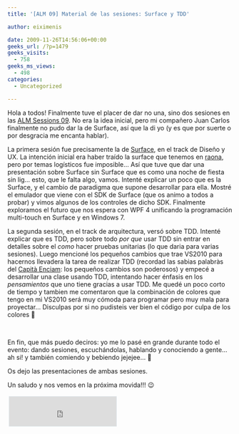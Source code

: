 ```yaml
---
title: '[ALM 09] Material de las sesiones: Surface y TDD'

author: eiximenis

date: 2009-11-26T14:56:06+00:00
geeks_url: /?p=1479
geeks_visits:
  - 758
geeks_ms_views:
  - 498
categories:
  - Uncategorized

---
```

Hola a todos! Finalmente tuve el placer de dar no una, sino dos sesiones en las [ALM Sessions 09][1]. No era la idea inicial, pero mi compañero Juan Carlos finalmente no pudo dar la de Surface, así que la di yo (y es que por suerte o por desgracia me encanta hablar).

<!--more-->

La primera sesión fue precisamente la de [Surface][2], en el track de Diseño y UX. La intención inicial era haber traído la surface que tenemos en [raona][3], pero por temas logísticos fue imposible… Así que tuve que dar una presentación sobre Surface sin Surface que es como una noche de fiesta sin lig… esto, que le falta algo, vamos. Intenté explicar un poco que es la Surface, y el cambio de paradigma que supone desarrollar para ella. Mostré el emulador que viene con el SDK de Surface (que os animo a todos a probar) y vimos algunos de los controles de dicho SDK. Finalmente exploramos el futuro que nos espera con WPF 4 unificando la programación multi-touch en Surface y en Windows 7.

La segunda sesión, en el track de arquitectura, versó sobre TDD. Intenté explicar que es TDD, pero sobre todo _por que_ usar TDD sin entrar en detalles sobre el _como_ hacer pruebas unitarias (lo que daria para varias sesiones). Luego mencioné los pequeños cambios que trae VS2010 para hacernos llevadera la tarea de realizar TDD (recordad las sabias palabràs del [Capità Enciam][4]: los pequeños cambios son poderosos) y empecé a desarrollar una clase usando TDD, intentando hacer énfasis en los _pensamientos_ que uno tiene gracias a usar TDD. Me quedé un poco corto de tiempo y tambien me comentaron que la combinación de colores que tengo en mi VS2010 será muy cómoda para programar pero muy mala para proyectar… Disculpas por si no pudisteis ver bien el código por culpa de los colores 🙁

&#160;

En fin, que más puedo deciros: yo me lo pasé en grande durante todo el evento: dando sesiones, escuchándolas, hablando y conociendo a gente… ah si! y también comiendo y bebiendo jejejee… 🙂

Os dejo las presentaciones de ambas sesiones.

Un saludo y nos vemos en la próxima movida!!! 😉

<iframe style="border-bottom: #dde5e9 1px solid; border-left: #dde5e9 1px solid; padding-bottom: 0px; background-color: #ffffff; margin: 3px; padding-left: 0px; width: 240px; padding-right: 0px; height: 66px; border-top: #dde5e9 1px solid; border-right: #dde5e9 1px solid; padding-top: 0px" marginheight="0" src="http://cid-6521c259e9b1bec6.skydrive.live.com/embedrowdetail.aspx/Public/ALM%20Sessions%2009" frameborder="0" marginwidth="0" scrolling="no"></iframe>

 [1]: http://www.microsoft.com/spain/visualstudio/ALM09/
 [2]: http://www.microsoft.com/surface/
 [3]: http://www.raona.com
 [4]: http://ca.wikipedia.org/wiki/Capit%C3%A0_Enciam